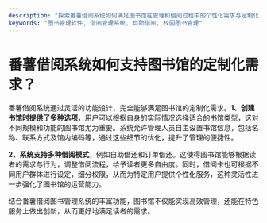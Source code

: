 ```yaml
---
description: "探索番薯借阅系统如何满足图书馆在管理和借阅过程中的个性化需求与定制化解决方案。"
keywords: "图书管理软件, 借阅管理系统, 自助借阅, 校园图书管理"
---
```

# 番薯借阅系统如何支持图书馆的定制化需求？

番薯借阅系统通过灵活的功能设计，完全能够满足图书馆的定制化需求。**1、创建书馆时提供了多种选项**，用户可以根据自身的实际情况选择适合的书馆类型，这对不同规模和功能的图书馆尤为重要。系统允许管理人员自主设置书馆信息，包括名称、联系方式及馆内编码等，通过这些细节的优化，提升了管理的便捷性。

**2、系统支持多种借阅模式**，例如自助借还和订单借还。这使得图书馆能够根据读者的需求与行为，调整借阅流程，给予读者更多自由度。同时，借阅卡也可根据不同用户群体进行设定，细分权限，从而为特定用户提供个性化服务，这种灵活性进一步强化了图书馆的运营能力。

结合番薯借阅图书管理系统的丰富功能，图书馆不仅能实现高效管理，还能在特色服务上做出创新，从而更好地满足读者的需求。
